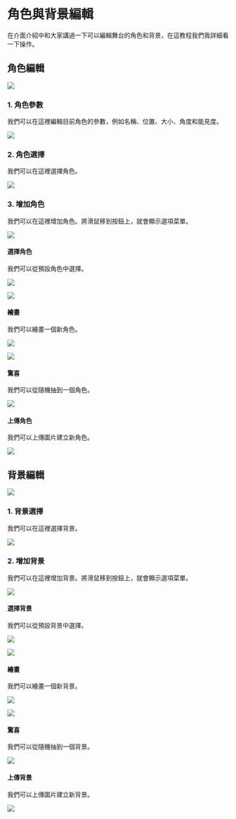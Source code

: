 # 角色與背景編輯

在介面介紹中和大家講過一下可以編輯舞台的角色和背景，在這教程我們我詳細看一下操作。

## 角色編輯

![](./images/char1.png)

### 1. 角色參數

我們可以在這裡編輯目前角色的參數，例如名稱、位置、大小、角度和能見度。

![](./images/char2.png)

### 2. 角色選擇

我們可以在這裡選擇角色。

![](./images/char3.png)

### 3. 增加角色

我們可以在這裡增加角色。將滑鼠移到按鈕上，就會顯示選項菜單。

![](./images/char4.png)

#### 選擇角色

我們可以從預設角色中選擇。

![](./images/char10.png)

![](./images/char9.png)

#### 繪畫

我們可以繪畫一個新角色。

![](./images/char7.png)

![](./images/char8.png)

#### 驚喜

我們可以從隨機抽到一個角色。

![](./images/char6.png)

#### 上傳角色

我們可以上傳圖片建立新角色。

![](./images/char5.png)

## 背景編輯

![](./images/bg1.png)

### 1. 背景選擇

我們可以在這裡選擇背景。

![](./images/bg9.png)

### 2. 增加背景

我們可以在這裡增加背景。將滑鼠移到按鈕上，就會顯示選項菜單。

![](./images/bg2.png)

#### 選擇背景

我們可以從預設背景中選擇。

![](./images/bg4.png)

![](./images/bg3.png)

#### 繪畫

我們可以繪畫一個新背景。

![](./images/bg5.png)

![](./images/bg6.png)

#### 驚喜

我們可以從隨機抽到一個背景。

![](./images/bg7.png)

#### 上傳背景

我們可以上傳圖片建立新背景。

![](./images/bg8.png)